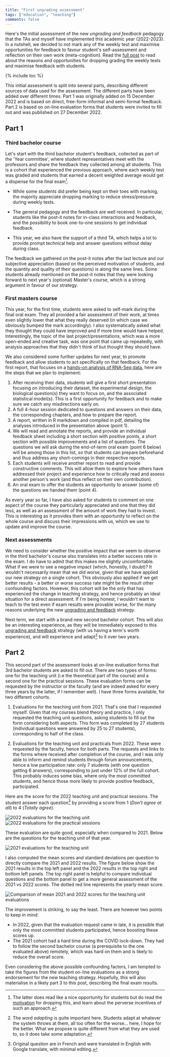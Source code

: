 ```yaml
---
title: "First ungrading assessment"
tags: ["education", "teaching"]
comments: false
---
```


Here's the initial assessment of the new *ungrading and feedback*
pedagogy that the TAs and myself have implemented this academic year
(2022-2023). In a nutshell, we decided to not mark any of the weekly
test and maximise opportunities for feedback to favour student's
self-assessment and reflection on their own work
(meta-cognition). Read the [full
post](https://lgatto.github.io/ungrading/) to read about the reasons
and opportunities for dropping grading the weekly tests and maximise
feedback with students.

<!--more-->

{% include toc %}

This initial assessment is split into several parts, describing
different sources of data used for the assessment. The different parts
have been added over different times. Part 1 was originally added on
15 December 2022 and is based on direct, free-form informal and
semi-formal feedback. Part 2 is based on on-line evaluation forms that
students were invited to fill out and was published on 27 December
2022.

## Part 1

### Third bachelor course

Let's start with the third bachelor student's feedback, collected as
part of the 'Year committee', where student representatives meet with
the professors and share the feedback they collected among all
students. This is a cohort that experienced the previous approach,
where each weekly test was graded and students that earned a decent
weighted average would get a dispense for the final exam[^1].

- While some students did prefer being kept on their toes with
  marking, the majority appreciate dropping marking to reduce
  stress/pressure during weekly tests.

- The general pedagogy and the feedback are well received. In
  particular, students like the post-it notes for in-class
  interactions and feedback, and the possibility to book one-to-one
  sessions to get individual feedback.

- This year, we also have the support of a third TA, which helps a lot
  to provide prompt technical help and answer questions without delay
  during class.

The feedback we gathered on the post-it notes after the last lecture
and our subjective appreciation (based on the perceived motivation of
students, and the quantity and quality of their questions) is along
the same lines. Some students already mentioned on the post-it notes
that they were looking forward to next year's (optional) Master's
course, which is a strong argument in favour of our strategy.

### First masters course

This year, for the first time, students were asked to self-mark during
the final oral exam. They all provided a fair assessment of their
work, at times even slightly lower that what they really deserved (in
which case we obviously bumped the mark accordingly). I also
systematically asked what they thought they could have improved and if
more time would have helped. Interestingly, the topic of the last
project/presentations, which was a more open-ended and creative task,
was one point that came up repeatedly, with analysis approaches that
they didn't think of but thought they should have.

We also considered some further updates for next year, to promote
feedback and allow students to act specifically on that feedback. For
the first report, that focuses on a [hands-on analysis of RNA-Seq
data](https://uclouvain-cbio.github.io/WSBIM2122/sec-rnaseq.html),
here are the steps that we plan to implement:

1. After receiving their data, students will give a first short
   presentation focusing on introducing their dataset, the
   experimental design, the biological question(s) they want to focus
   on, and the associated statistical model(s). This is a first
   opportunity for feedback and to make sure we catch any
   misdirections early on.
2. A full 4-hour session dedicated to questions and answers on their
   data, the corresponding chapters, and how to prepare the report.
3. A report, written in R markdown and compiled in pdf, detailing the
   analyses introduced in the presentation above (point 1).
4. We will read and annotate the reports, and provide an individual
   feedback sheet including a short section with positive points, a
   short section with possible improvements and a list of
   questions. The questions we will ask during the end-of-term oral
   exam (point 6 below) will be among those in this list, so that
   students can prepare beforehand and thus address any short-comings
   in their respective reports.
5. Each students will receive another report to read and provide
   constructive comments. This will allow them to explore how others
   have addressed their project and experience how to critically read
   and assess another person's work (and thus reflect on their own
   contribution).
6. An oral exam to offer the students an opportunity to answer (some
   of) the questions we handed them (point 4).

As every year so far, I have also asked for students to comment on one
aspect of the course they particularly appreciated and one that they
did less, as well as an assessment of the amount of work they had to
invest. This is interesting as it provides them with an opportunity to
reflect on the whole course and discuss their impressions with us,
which we use to update and improve the course.

### Next assessments

We need to consider whether the positive impact that we seem to
observe in the third bachelor's course also translates into a better
success rate in the exam. I do have to admit that this makes me
slightly uncomfortable. What if we were to see a negative impact
(which, honestly, I doubt)? It wouldn't necessarily mean that we did
worse, given that we have applied our new strategy on a single
cohort. This obviously also applied if we get better results - a
better or worse success rate might be the result other confounding
factors. However, this cohort will be the only that has experienced
the change in teaching strategy, and hence probably an ideal situation
for a direct assessment. If I'm being honest, I wouldn't want to teach
to the test even if exam results were provable worse, for the many
reasons underlying the new [ungrading and
feedback](https://lgatto.github.io/ungrading/) strategy.

Next term, we start with a brand new second bachelor cohort. This will
also be an interesting experience, as they will be immediately exposed
to this [ungrading and feedback](https://lgatto.github.io/ungrading/)
strategy (with us having a term's worth experience), and will
experience and adapt[^2] to it over two years.

[^1]: The latter does read like a nice opportunity for students but do read the [motivation](https://lgatto.github.io/ungrading/) for dropping this, and learn about the perverse incentives of such an approach.

[^2]: The word *adapting* is quite important here. Students adapt at whatever the system throws at them, all too often for the worse... here, I hope for the better. What we propose is quite different from what they are used to, so it does take some adaptation.

## Part 2

This second part of the assessment looks at on-line evaluation forms
that 3rd bachelor students are asked to fill out. There are two types
of forms: one for the teaching unit (i.e the theoretical part of the
course) and a second one for the practical sessions. These evaluation
forms can be requested by the instructor or the faculty (and are
indeed asked for every three years by the latter, if I remember
well). I have three forms available, for two different cohorts.

1. Evaluations for the teaching unit from 2021. That's one that I
   requested myself. Given that my courses blend theory and practice,
   I only requested the teaching unit questions, asking students to
   fill out the form considering both aspects. This form was completed
   by 27 students (individual questions were answered by 25 to 27
   students), corresponding to half of the class.

2. Evaluations for the teaching unit and practicals from 2022. These
   were requested by the faculty, hence for both parts. The requests
   and links to the forms where received after completion of the
   course, and I was only able to inform and remind students through
   forum announcements, hence a low participation rate: only 7
   students (with one question getting 6 answers), corresponding to
   just under 12% of the full cohort. This probably induces some bias,
   where only the most committed students, and hence those more likely
   to provide positive feedback, participated.

Here are the score for the 2022 teaching unit and practical
sessions. The student answer each question[^3] by providing a score
from 1 (*Don't agree at all*) to 4 (*Totally agree*).

[^3]: Original question are in French and were translated in English with Google translate, with minimal editing.

![2022 evaluations for the teaching unit](/images/eval_scores_ue_22.png)
![2022 evaluations for the practical sessions](/images/eval_scores_tp_22.png)

These evaluation are quite good, especially when compared
to 2021. Below are the questions for the teaching unit of that year.

![2021 evaluations for the teaching unit](/images/eval_scores_ue_21.png)

I also computed the mean scores and standard deviations per question
to directly compare the 2021 and 2022 results. The figure below show
the 2021 results in the top left panel and the 2022 results in the top
right and bottom left panels. The top right panel is helpful to
compare individual questions and the bottom panel to get a more
general assessment of the 2021 vs 2022 scores. The dotted red line
represents the yearly mean score.

![Comparison of mean 2021 and 2022 scores for the teaching unit evaluations](/images/mean_ue_21_22.png)

The improvement is striking, to say the least. There are however two
points to keep in mind:

- In 2022, given that the evaluation request came in late, it is
  possible that only the most committed students participated, hence
  boosting these scores up.
- The 2021 cohort had a hard time during the COVID lock-down. They had
  to follow the second bachelor course (a prerequisite to the one
  evaluated above) remotely, which was hard on them and is likely to
  reduce the overall score.

Even considering the above possible confounding factors, I am tempted
to take the figures from the student on-line evaluations as a strong
endorsement for the new teaching strategy. Hopefully, this will also
materialise in a likely part 3 to this post, describing the final exam
results.
